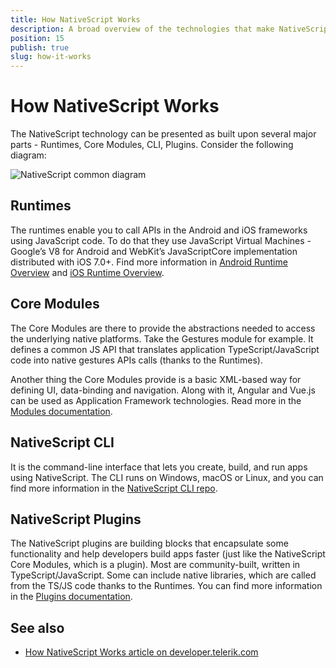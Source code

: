 ```yaml
---
title: How NativeScript Works
description: A broad overview of the technologies that make NativeScript work.
position: 15
publish: true
slug: how-it-works
---
```


# How NativeScript Works

The NativeScript technology can be presented as built upon several major parts - Runtimes, Core Modules, CLI, Plugins. Consider the following diagram:

![NativeScript common diagram](../img/ns-common.png)

## Runtimes

The runtimes enable you to call APIs in the Android and iOS frameworks using JavaScript code. To do that they use JavaScript Virtual Machines - Google’s V8 for Android and WebKit’s JavaScriptCore implementation distributed with iOS 7.0+. Find more information in [Android Runtime Overview](../runtimes/android/overview.md) and [iOS Runtime Overview](../runtimes/ios/Overview.md).

## Core Modules

The Core Modules are there to provide the abstractions needed to access the underlying native platforms. Take the Gestures module for example. It defines a common JS API that translates application TypeScript/JavaScript code into native gestures APIs calls (thanks to the Runtimes).

Another thing the Core Modules provide is a basic XML-based way for defining UI, data-binding and navigation. Along with it, Angular and Vue.js can be used as Application Framework technologies. Read more in the [Modules documentation](../core-concepts/modules.md).

## NativeScript CLI

It is the command-line interface that lets you create, build, and run apps using NativeScript. The CLI runs on Windows, macOS or Linux, and you can find more information in the [NativeScript CLI repo](https://github.com/NativeScript/nativescript-cli).

## NativeScript Plugins

The NativeScript plugins are building blocks that encapsulate some functionality and help developers build apps faster (just like the NativeScript Core Modules, which is a plugin). Most are community-built, written in TypeScript/JavaScript. Some can include native libraries, which are called from the TS/JS code thanks to the Runtimes. You can find more information in the [Plugins documentation](../plugins/plugins.md).

## See also
* [How NativeScript Works article on developer.telerik.com](https://developer.telerik.com/featured/nativescript-works/)

